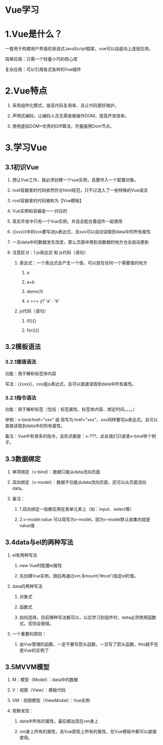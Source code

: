 # Vue学习

# 1.Vue是什么？

一套用于构建用户界面的渐进式JavaScript框架，vue可以自底向上逐层应用。

简单应用：只需一个轻量小巧的核心库

复杂应用：可以引用各式各样的Vue插件

# 2.Vue特点

1.  采用组件化模式，提高代码复用率、且让代码更好维护。

2.  声明式编码，让编码人员无需直接操作DOM，提高开发效率。&nbsp;

3.  使用虚拟DOM+优秀的Diff算法，尽量服用Dom节点。

# 3.学习Vue

## 3.1初识Vue

1.  想让Vue工作，就必须创建一个vue实例，且要传入一个配置对象。

2.  root容器里的代码依然符合html规范，只不过混入了一些特殊的Vue语法&nbsp;

3.  root容器里的代码被称为【Vue模板】

4.  Vue实例和容器是一一对应的&nbsp;

5.  真实开发中只有一个Vue实例，并且会配合着组件一起使用

6.  {{xxx}}中的xxx要写进js表达式，且xxx可以自动读取到data中的所有属性&nbsp;

7.  一旦data中的数据发生改变，那么页面中用到该数据的地方也会自动更新

8.  注意区分：1.js表达式 和 js代码（语句）

    1.  表达式：一个表达式会产生一个值，可以放在任何一个需要值的地方

        1.  a

        2.  a+b&nbsp;

        3.  demo(1)

        4.  x === y? 'a' : 'b'&nbsp;

    2.  js代码（语句）

        1.  if(){}

        2.  for(){}

## 3.2模板语法

### 3.2.1插值语法

功能：用于解析标签体内容

写法：{{xxx}}，xxx是js表达式，且可以直接读取到data中所有属性。

### 3.2.1指令语法

功能：用于解析标签（包括：标签属性、标签体内容、绑定时间。。。。）

举例：v-bind:href="xxx" 或 简写为:href="xxx"，xxx同样要写js表达式。且可以直接读取到data中的所有属性。

备注：Vue中有很多的指令，且形式都是：v-???，此处我们只是拿v-bind举个例子。

## 3.3数据绑定

1.  单项绑定（v-bind）：数据只能从data流向页面

2.  双向绑定（v-model）：数据不仅能从data流向页面，还可以从页面流向data。&nbsp;

3.  备注：

    1.  1.双向绑定一般都应用在表单元素上（如：input、select等）

    2.  2.v-model:value 可以简写为v-model，因为v-model默认收集的就是value值

## 3.4data与el的两种写法

1.  el有两种写法

    1.  new Vue时配置el属性

    2.  先创建Vue实例，随后再通过vm.\$mount('\#root')指定el的值。&nbsp;

2.  data的两种写法

    1.  对象式

    2.  函数式&nbsp;

    3.  如何选择，目前哪种写法都可以，以后学习到组件时，data必须使用函数式，否则会报错。&nbsp;

3.  一个重要的原则：

    1.  由Vue管理的函数，一定不要写箭头函数，一旦写了箭头函数，this就不在是Vue的实例了

## 3.5MVVM模型

1.  M：模型（Model）：data中的数据

2.  V：视图（View）：模板代码&nbsp;

3.  VM：视图模型（ViewModel）：Vue实例

4.  观察发现：

    1.  data中所有的属性，最后都出现在vm身上

    2.  vm身上所有的属性，及Vue原型上所有的属性，在Vue模板中都可以直接使用。
